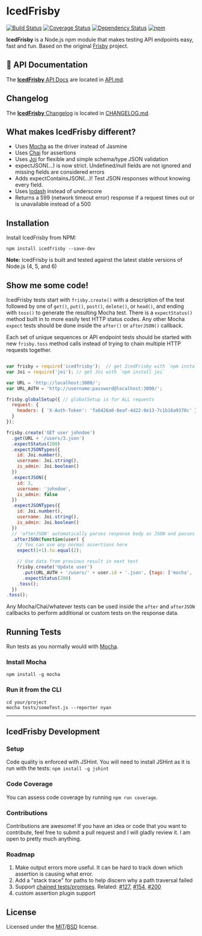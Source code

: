 # IcedFrisby

[![Build Status](https://api.travis-ci.org/MarkHerhold/IcedFrisby.svg?branch=master)](https://travis-ci.org/MarkHerhold/IcedFrisby/)
[![Coverage Status](https://coveralls.io/repos/github/MarkHerhold/IcedFrisby/badge.svg)](https://coveralls.io/github/MarkHerhold/IcedFrisby)
[![Dependency Status](https://gemnasium.com/RobertHerhold/IcedFrisby.svg)](https://gemnasium.com/RobertHerhold/IcedFrisby)
[![npm](https://img.shields.io/npm/v/icedfrisby.svg)](http://www.npmjs.com/package/icedfrisby)


**IcedFrisby** is a Node.js npm module that makes testing API endpoints easy, fast and fun. Based on the original [Frisby](https://github.com/vlucas/frisby) project.

## :orange_book: API Documentation
The [**IcedFrisby** API Docs](https://github.com/RobertHerhold/IcedFrisby/blob/master/API.md) are located in [API.md](https://github.com/RobertHerhold/IcedFrisby/blob/master/API.md).

## Changelog
The [**IcedFrisby** Changelog](https://github.com/RobertHerhold/IcedFrisby/blob/master/CHANGELOG.md) is located in [CHANGELOG.md](https://github.com/RobertHerhold/IcedFrisby/blob/master/CHANGELOG.md).

## What makes IcedFrisby different?
* Uses [Mocha](https://github.com/mochajs/mocha) as the driver instead of Jasmine
* Uses [Chai](https://github.com/chaijs/chai) for assertions
* Uses [Joi](https://github.com/hapijs/joi) for flexible and simple schema/type JSON validation
* expectJSON(...) is now strict. Undefined/null fields are not ignored and missing fields are considered errors
* Adds expectContainsJSON(...)! Test JSON responses without knowing every field.
* Uses [lodash](https://github.com/lodash/lodash) instead of underscore
* Returns a 599 (network timeout error) response if a request times out or is unavailable instead of a 500

## Installation

Install IcedFrisby from NPM:

    npm install icedfrisby --save-dev

**Note:** IcedFrisby is built and tested against the latest stable versions of Node.js (4, 5, and 6)

## Show me some code!

IcedFrisby tests start with `frisby.create()` with a description of the test followed by one of `get()`, `put()`, `post()`, `delete()`, or `head()`, and ending with `toss()` to generate the resulting Mocha test. There is a `expectStatus()` method built in to more easily test HTTP status codes. Any other Mocha `expect` tests should be done inside the `after()` or `afterJSON()` callback.

Each set of unique sequences or API endpoint tests should be started with new `frisby.toss` method calls instead of trying to chain multiple HTTP requests together.

```javascript

var frisby = require('icedfrisby');  // get IcedFrisby with `npm install icedfrisby`
var Joi = require('joi'); // get Joi with `npm install joi`

var URL = 'http://localhost:3000/';
var URL_AUTH = 'http://username:password@localhost:3000/';

frisby.globalSetup({ // globalSetup is for ALL requests
  request: {
    headers: { 'X-Auth-Token': 'fa8426a0-8eaf-4d22-8e13-7c1b16a9370c' }
  }
});

frisby.create('GET user johndoe')
  .get(URL + '/users/3.json')
  .expectStatus(200)
  .expectJSONTypes({
    id: Joi.number(),
    username: Joi.string(),
    is_admin: Joi.boolean()
  })
  .expectJSON({
    id: 3,
    username: 'johndoe',
    is_admin: false
  })
  .expectJSONTypes({
    id: Joi.number(),
    username: Joi.string(),
    is_admin: Joi.boolean()
  })
  // 'afterJSON' automatically parses response body as JSON and passes it as an argument
  .afterJSON(function(user) {
  	// You can use any normal assertions here
  	expect(1+1).to.equal(2);

  	// Use data from previous result in next test
    frisby.create('Update user')
      .put(URL_AUTH + '/users/' + user.id + '.json', {tags: ['mocha', 'bdd']})
      .expectStatus(200)
    .toss();
  })
.toss();

```

Any Mocha/Chai/whatever tests can be used inside the `after` and `afterJSON` callbacks to perform additional or custom tests on the response data.

## Running Tests

Run tests as you normally would with [Mocha](https://github.com/mochajs/mocha).

### Install Mocha

    npm install -g mocha

### Run it from the CLI

    cd your/project
    mocha tests/someTest.js --reporter nyan

---

## IcedFrisby Development

### Setup
Code quality is enforced with JSHint. You will need to install JSHint as it is run with the tests: `npm install -g jshint`

### Code Coverage
You can assess code coverage by running `npm run coverage`.

### Contributions
Contributions are awesome! If you have an idea or code that you want to contribute, feel free to submit a pull request and I will gladly review it. I am open to pretty much anything.

### Roadmap
1. Make output errors more useful. It can be hard to track down which assertion is causing what error.
1. Add a "stack trace" for paths to help discern why a path traversal failed
1. Support [chained tests/promises](https://github.com/vlucas/frisby/issues/223). Related: [#127](https://github.com/vlucas/frisby/issues/127), [#154](https://github.com/vlucas/frisby/issues/154), [#200](https://github.com/vlucas/frisby/issues/200)
1. custom assertion plugin support

## License
Licensed under the [MIT](http://opensource.org/licenses/MIT)/[BSD](http://opensource.org/licenses/BSD-3-Clause) license.
